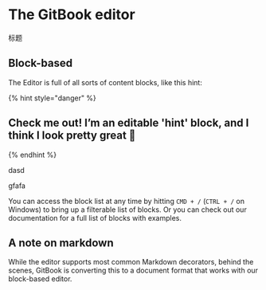# The GitBook editor

标题

## Block-based

The Editor is full of all sorts of content blocks, like this hint:

{% hint style="danger" %}
## **Check me out!** I’m an editable 'hint' block, and I think I look pretty great 💅
{% endhint %}





dasd&#x20;



gfafa



You can access the block list at any time by hitting `CMD + /` (`CTRL + /` on Windows) to bring up a filterable list of blocks. Or you can check out our documentation for a full list of blocks with examples.

## A note on markdown

While the editor supports most common Markdown decorators, behind the scenes, GitBook is converting this to a document format that works with our block-based editor.
